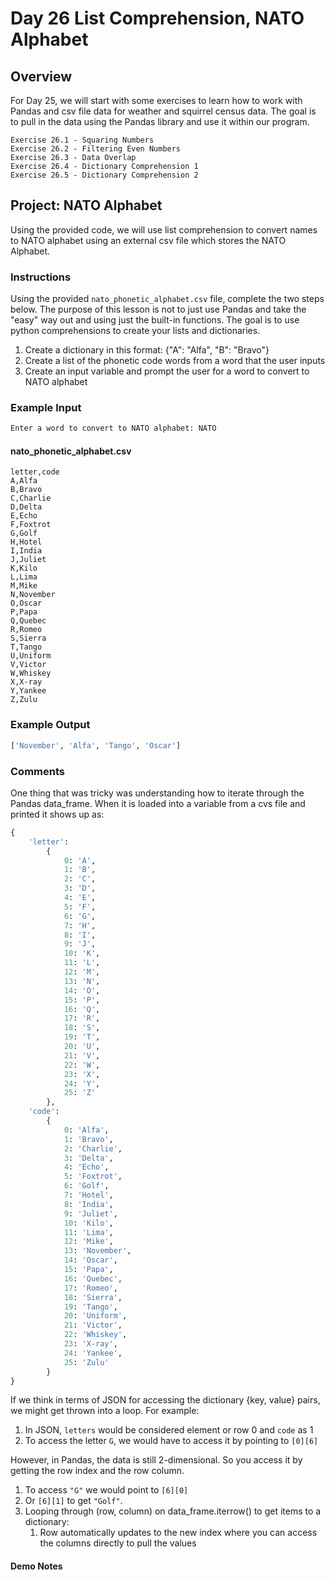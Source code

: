 # Day 26 List Comprehension, NATO Alphabet

## Overview

For Day 25, we will start with some exercises to learn how to work with Pandas and csv file data for weather and squirrel census data. The goal is to pull in the data using the Pandas library and use it within our program.

    Exercise 26.1 - Squaring Numbers
    Exercise 26.2 - Filtering Even Numbers
    Exercise 26.3 - Data Overlap
    Exercise 26.4 - Dictionary Comprehension 1
    Exercise 26.5 - Dictionary Comprehension 2

## Project: NATO Alphabet

Using the provided code, we will use list comprehension to convert names to NATO alphabet using an external csv file which stores the NATO Alphabet.

### Instructions

Using the provided `nato_phonetic_alphabet.csv` file, complete the two steps below. The purpose of this lesson is not to just use Pandas and take the "easy" way out and using just the built-in functions. The goal is to use python comprehensions to create your lists and dictionaries.

1. Create a dictionary in this format: {"A": "Alfa", "B": "Bravo"}
2. Create a list of the phonetic code words from a word that the user inputs
3. Create an input variable and prompt the user for a word to convert to NATO alphabet

### Example Input

```sh
Enter a word to convert to NATO alphabet: NATO
```

#### nato_phonetic_alphabet.csv

```
letter,code
A,Alfa
B,Bravo
C,Charlie
D,Delta
E,Echo
F,Foxtrot
G,Golf
H,Hotel
I,India
J,Juliet
K,Kilo
L,Lima
M,Mike
N,November
O,Oscar
P,Papa
Q,Quebec
R,Romeo
S,Sierra
T,Tango
U,Uniform
V,Victor
W,Whiskey
X,X-ray
Y,Yankee
Z,Zulu
```

### Example Output

```sh
['November', 'Alfa', 'Tango', 'Oscar']
```

### Comments

One thing that was tricky was understanding how to iterate through the Pandas data_frame. When it is loaded into a variable from a cvs file and printed it shows up as:

```python
{
    'letter': 
        {
            0: 'A', 
            1: 'B', 
            2: 'C',
            3: 'D',
            4: 'E',
            5: 'F',
            6: 'G',
            7: 'H',
            8: 'I',
            9: 'J',
            10: 'K',
            11: 'L',
            12: 'M',
            13: 'N',
            14: 'O',
            15: 'P',
            16: 'Q',
            17: 'R',
            18: 'S',
            19: 'T',
            20: 'U',
            21: 'V',
            22: 'W',
            23: 'X',
            24: 'Y',
            25: 'Z'
        }, 
    'code': 
        {
            0: 'Alfa',
            1: 'Bravo',
            2: 'Charlie',
            3: 'Delta',
            4: 'Echo',
            5: 'Foxtrot',
            6: 'Golf',
            7: 'Hotel',
            8: 'India',
            9: 'Juliet',
            10: 'Kilo',
            11: 'Lima',
            12: 'Mike',
            13: 'November',
            14: 'Oscar',
            15: 'Papa',
            16: 'Quebec',
            17: 'Romeo',
            18: 'Sierra',
            19: 'Tango',
            20: 'Uniform',
            21: 'Victor',
            22: 'Whiskey',
            23: 'X-ray',
            24: 'Yankee',
            25: 'Zulu'
        }
}
```

If we think in terms of JSON for accessing the dictionary {key, value} pairs, we might get thrown into a loop. For example:

1. In JSON, `letters` would be considered element or row 0 and `code` as 1
2. To access the letter `G`, we would have to access it by pointing to `[0][6]`

However, in Pandas, the data is still 2-dimensional. So you access it by getting the row index and the row column.

1. To access `"G"` we would point to `[6][0]` 
2. Or `[6][1]` to get `"Golf"`.
3. Looping through (row, column) on data_frame.iterrow() to get items to a dictionary:
   1. Row automatically updates to the new index where you can access the columns directly to pull the values

#### Demo Notes


